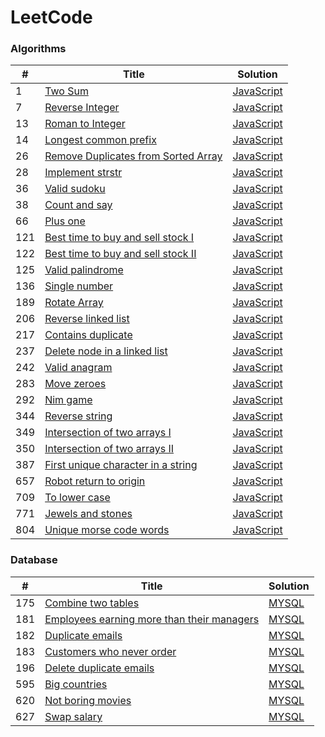 LeetCode
========

### Algorithms
| # | Title | Solution |
|---| ----- | -------- |
|1|[Two Sum](https://leetcode.com/problems/two-sum/) | [JavaScript](https://github.com/vancelin/leetcode/blob/master/algorithms/two-sum.js)
|7|[Reverse Integer](https://leetcode.com/problems/reverse-integer/) | [JavaScript](https://github.com/vancelin/leetcode/blob/master/algorithms/reverse-integer.js)
|13|[Roman to Integer](https://leetcode.com/problems/roman-to-integer/) | [JavaScript](https://github.com/vancelin/leetcode/blob/master/algorithms/roman-to-integer.js)
|14|[Longest common prefix](https://leetcode.com/problems/longest-common-prefix/) | [JavaScript](https://github.com/vancelin/leetcode/blob/master/algorithms/longest-common-prefix.js)
|26|[Remove Duplicates from Sorted Array](https://leetcode.com/problems/remove-duplicates-from-sorted-array/) | [JavaScript](https://github.com/vancelin/leetcode/blob/master/algorithms/remove-duplicates-from-sorted-array.js)
|28|[Implement strstr](https://leetcode.com/problems/implement-strstr/) | [JavaScript](https://github.com/vancelin/leetcode/blob/master/algorithms/implement-strstr.js)
|36|[Valid sudoku](https://leetcode-cn.com/problems/valid-sudoku/) | [JavaScript](https://github.com/vancelin/leetcode/blob/master/algorithms/valid-sudoku.js)
|38|[Count and say](https://leetcode-cn.com/problems/count-and-say/) | [JavaScript](https://github.com/vancelin/leetcode/blob/master/algorithms/count-and-say.js)
|66|[Plus one](https://leetcode-cn.com/problems/plus-one) | [JavaScript](https://github.com/vancelin/leetcode/blob/master/algorithms/plus-one.js)
|121|[Best time to buy and sell stock I](https://leetcode-cn.com/problems/best-time-to-buy-and-sell-stock) |[JavaScript](https://github.com/vancelin/leetcode/blob/master/algorithms/best-time-to-buy-and-sell-stock-i.js)
|122|[Best time to buy and sell stock II](https://leetcode-cn.com/problems/best-time-to-buy-and-sell-stock-ii) |[JavaScript](https://github.com/vancelin/leetcode/blob/master/algorithms/best-time-to-buy-and-sell-stock-ii.js)
|125|[Valid palindrome](https://leetcode-cn.com/problems/valid-palindrome) |[JavaScript](https://github.com/vancelin/leetcode/blob/master/algorithms/valid-palindrome.js)
|136|[Single number](https://leetcode-cn.com/problems/single-number) |[JavaScript](https://github.com/vancelin/leetcode/blob/master/algorithms/single-number.js)
|189|[Rotate Array](https://leetcode-cn.com/problems/rotate-array) |[JavaScript](https://github.com/vancelin/leetcode/blob/master/algorithms/rotate-array.js)
|206|[Reverse linked list](https://leetcode-cn.com/problems/reverse-linked-list) |[JavaScript](https://github.com/vancelin/leetcode/blob/master/algorithms/reverse-linked-list.js)
|217|[Contains duplicate](https://leetcode-cn.com/problems/contains-duplicate) | [JavaScript](https://github.com/vancelin/leetcode/blob/master/algorithms/contains-duplicate.js)
|237|[Delete node in a linked list](https://leetcode-cn.com/problems/delete-node-in-a-linked-list) | [JavaScript](https://github.com/vancelin/leetcode/blob/master/algorithms/delete-node-in-a-linked-list.js)
|242|[Valid anagram](https://leetcode-cn.com/problems/valid-anagram) | [JavaScript](https://github.com/vancelin/leetcode/blob/master/algorithms/valid-anagram.js)
|283|[Move zeroes](https://leetcode-cn.com/problems/move-zeroes/) | [JavaScript](https://github.com/vancelin/leetcode/blob/master/algorithms/move-zeroes.js)
|292|[Nim game](https://leetcode-cn.com/problems/nim-game/) | [JavaScript](https://github.com/vancelin/leetcode/blob/master/algorithms/nim-game.js)
|344|[Reverse string](https://leetcode-cn.com/problems/reverse-string) | [JavaScript](https://github.com/vancelin/leetcode/blob/master/algorithms/reverse-string.js)
|349|[Intersection of two arrays I](https://leetcode-cn.com/problems/intersection-of-two-arrays) | [JavaScript](https://github.com/vancelin/leetcode/blob/master/algorithms/intersection-of-two-arrays.js)
|350|[Intersection of two arrays II](https://leetcode-cn.com/problems/intersection-of-two-arrays-ii) | [JavaScript](https://github.com/vancelin/leetcode/blob/master/algorithms/intersection-of-two-arrays-ii.js)
|387|[First unique character in a string](https://leetcode-cn.com/problems/first-unique-character-in-a-string) | [JavaScript](https://github.com/vancelin/leetcode/blob/master/algorithms/first-unique-character-in-a-string.js)
|657|[Robot return to origin](https://leetcode-cn.com/problems/robot-return-to-origin) | [JavaScript](https://github.com/vancelin/leetcode/blob/master/algorithms/robot-return-to-origin.js)
|709|[To lower case](https://leetcode-cn.com/problems/to-lower-case) | [JavaScript](https://github.com/vancelin/leetcode/blob/master/algorithms/to-lower-case.js)
|771|[Jewels and stones](https://leetcode-cn.com/problems/jewels-and-stones) | [JavaScript](https://github.com/vancelin/leetcode/blob/master/algorithms/jewels-and-stones.js)
|804|[Unique morse code words](https://leetcode-cn.com/problems/unique-morse-code-words) | [JavaScript](https://github.com/vancelin/leetcode/blob/master/algorithms/unique-morse-code-words.js)

### Database
| # | Title | Solution |
|---| ----- | -------- |
|175|[Combine two tables](https://leetcode-cn.com/problems/combine-two-tables) | [MYSQL](https://github.com/vancelin/leetcode/blob/master/databases/combine-two-tables.sql)
|181|[Employees earning more than their managers](https://leetcode-cn.com/problems/employees-earning-more-than-their-managers) | [MYSQL](https://github.com/vancelin/leetcode/blob/master/databases/employees-earning-more-than-their-manager.sql)
|182|[Duplicate emails](https://leetcode-cn.com/problems/duplicate-emails/) | [MYSQL](https://github.com/vancelin/leetcode/blob/master/databases/duplicate-emails.sql)
|183|[Customers who never order](https://leetcode-cn.com/problems/customers-who-never-order) | [MYSQL](https://github.com/vancelin/leetcode/blob/master/databases/customers-who-never-order.sql)
|196|[Delete duplicate emails](https://leetcode-cn.com/problems/delete-duplicate-emails/) | [MYSQL](https://github.com/vancelin/leetcode/blob/master/databases/delete-duplicate-emails.sql)
|595|[Big countries](https://leetcode-cn.com/problems/big-countries/) | [MYSQL](https://github.com/vancelin/leetcode/blob/master/databases/big-countries.sql)
|620|[Not boring movies](https://leetcode-cn.com/problems/not-boring-movies) | [MYSQL](https://github.com/vancelin/leetcode/blob/master/databases/not-boring-movies.sql)
|627|[Swap salary](https://leetcode-cn.com/problems/swap-salary) | [MYSQL](https://github.com/vancelin/leetcode/blob/master/databases/swap-salary.sql)
